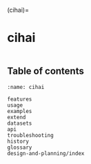 (cihai)=

# cihai

```{include} ../../src/cihai/README.md

```

## Table of contents

```{toctree}
:name: cihai

features
usage
examples
extend
datasets
api
troubleshooting
history
glossary
design-and-planning/index

```
